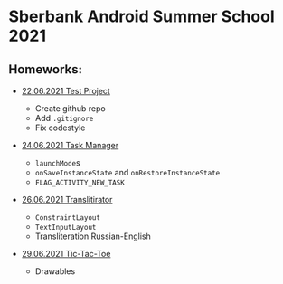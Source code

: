 # Sberbank Android Summer School 2021

## Homeworks:
- [22.06.2021 Test Project](hw_22-06-21)
  * Create github repo
  * Add `.gitignore`
  * Fix codestyle

- [24.06.2021 Task Manager](hw_24-06-21)
  * `launchMode`s
  * `onSaveInstanceState` and `onRestoreInstanceState`
  * `FLAG_ACTIVITY_NEW_TASK`
  
- [26.06.2021 Translitirator](hw_26-06-21)
  * `ConstraintLayout`
  * `TextInputLayout`
  * Transliteration Russian-English

- [29.06.2021 Tic-Tac-Toe](hw_29-06-21)
  * Drawables
